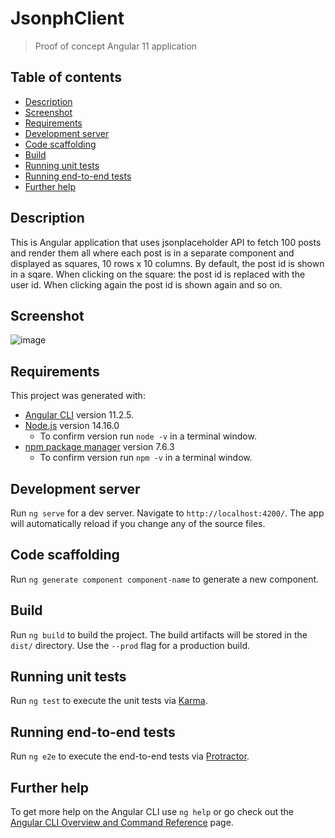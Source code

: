 # JsonphClient
> Proof of concept Angular 11 application 

## Table of contents
* [Description](#description)
* [Screenshot](#screenshot)
* [Requirements](#requirements)
* [Development server](#development-server)
* [Code scaffolding](#code-scaffolding)
* [Build](#build)
* [Running unit tests](#running-unit-tests)
* [Running end-to-end tests](#running-end-to-end-tests)
* [Further help](#further-help)

## Description

This is Angular application that uses jsonplaceholder API to fetch 100 posts and render them all where each post is in a separate component and displayed as squares, 10 rows x 10 columns. By default, the post id is shown in a sqare. When clicking on the square: the post id is replaced with the user id. When clicking again the post id is shown again and so on.

## Screenshot

![image](https://user-images.githubusercontent.com/16215654/111951630-39184300-8ae4-11eb-8080-b2395469843d.png)

## Requirements

This project was generated with:
- [Angular CLI](https://github.com/angular/angular-cli) version 11.2.5.
- [Node.js](https://nodejs.org/download/release/latest-v14.x/) version 14.16.0
  - To confirm version run `node -v` in a terminal window.
- [npm package manager](https://www.npmjs.com/package/npm/v/7.6.3) version 7.6.3
  - To confirm version run `npm -v` in a terminal window.

## Development server

Run `ng serve` for a dev server. Navigate to `http://localhost:4200/`. The app will automatically reload if you change any of the source files.

## Code scaffolding

Run `ng generate component component-name` to generate a new component.

## Build

Run `ng build` to build the project. The build artifacts will be stored in the `dist/` directory. Use the `--prod` flag for a production build.

## Running unit tests

Run `ng test` to execute the unit tests via [Karma](https://karma-runner.github.io).

## Running end-to-end tests

Run `ng e2e` to execute the end-to-end tests via [Protractor](http://www.protractortest.org/).

## Further help

To get more help on the Angular CLI use `ng help` or go check out the [Angular CLI Overview and Command Reference](https://angular.io/cli) page.
